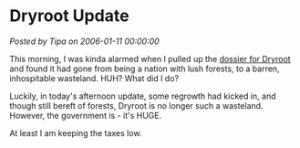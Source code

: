 # Dryroot Update

*Posted by Tipa on 2006-01-11 00:00:00*

This morning, I was kinda alarmed when I pulled up the [dossier for Dryroot](http://www.nationstates.net/dryroot) and found it had gone from being a nation with lush forests, to a barren, inhospitable wasteland. HUH? What did I do?

Luckily, in today's afternoon update, some regrowth had kicked in, and though still bereft of forests, Dryroot is no longer such a wasteland. However, the government is - it's HUGE.

At least I am keeping the taxes low.
